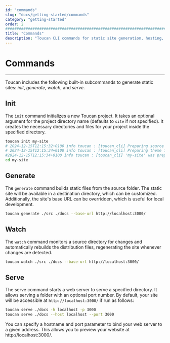 ```yaml
---
id: "commands"
slug: "docs/getting-started/commands"
category: "getting-started"
order: 2
################################################################################
title: "Commands"
description: "Toucan CLI commands for static site generation, hosting, and deployment"
---
```


# Commands
---

Toucan includes the following built-in subcommands to generate static sites: _init_, _generate_, _watch_, and _serve_.

## Init

The `init` command initializes a new Toucan project. It takes an optional argument for the project directory name (defaults to `site` if not specified). It creates the necessary directories and files for your project inside the specified directory.

```sh
toucan init my-site
# 2024-12-15T12:15:32+0100 info toucan : [toucan_cli] Preparing source files.
# 2024-12-15T12:15:34+0100 info toucan : [toucan_cli] Preparing theme files.
#2024-12-15T12:15:34+0100 info toucan : [toucan_cli] 'my-site' was prepared successfully.
cd my-site
```

## Generate

The `generate` command builds static files from the source folder. The static site will be available in a destination directory, which can be customized. Additionally, the site's base URL can be overridden, which is useful for local development.

```sh
toucan generate ./src ./docs --base-url http://localhost:3000/
```

## Watch

The `watch` command monitors a source directory for changes and automatically rebuilds the distribution files, regenerating the site whenever changes are detected.

```sh
toucan watch ./src ./docs --base-url http://localhost:3000/
```

## Serve

The serve command starts a web server to serve a specified directory. It allows serving a folder with an optional port number. By default, your site will be accessible at `http://localhost:3000/` if run as follows:

```sh
toucan serve ./docs -h localhost -p 3000
toucan serve ./docs --host localhost --port 3000
```

You can specify a hostname and port parameter to bind your web server to a given address. This allows you to preview your website at http://localhost:3000/.
